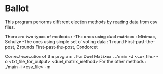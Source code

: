 # Ballot
This program performs different election methods by reading data from csv files.

There are two types of methods : 
  -The ones using duel matrixes : Minimax, Schulze
  -The ones using simple set of voting data : 1 round First-past-the-post, 2 rounds First-past-the-post, Condorcet
  
Correct execution of the program :
  For Duel Matrixes : ./main -d <csv_file> -o <txt_file_for_output> <duel_matrix_method> 
  For the other methods : ./main -i <csv_file> -m <method> 



 
